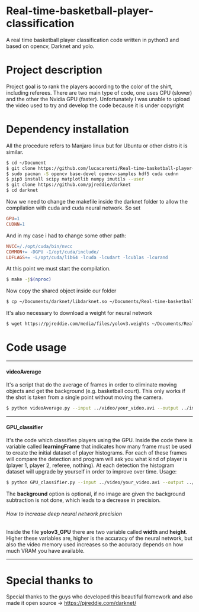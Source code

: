 # Real-time-basketball-player-classification
A real time basketball player classification code written in python3 and based on opencv, Darknet and yolo.

# Project description
Project goal is to rank the players according to the color of the shirt, including referees.
There are two main type of code, one uses CPU (slower) and the other the Nvidia GPU (faster).
Unfortunately I was unable to upload the video used to try and develop the code because it is under copyright
# Dependency installation
All the procedure refers to Manjaro linux but for Ubuntu or other distro it is similar.
```sh
$ cd ~/Document
$ git clone https://github.com/lucacaronti/Real-time-basketball-player-classification.git
$ sudo pacman -S opencv base-devel opencv-samples hdf5 cuda cudnn
$ pip3 install scipy matplotlib numpy imutils --user
$ git clone https://github.com/pjreddie/darknet
$ cd darknet
```
Now we need to change the makefile inside the darknet folder to allow the compilation with cuda and cuda neural network. So set
```makefile
GPU=1
CUDNN=1
```
And in my case i had to change some other path:
```makefile
NVCC=/./opt/cuda/bin/nvcc
COMMON+= -DGPU -I/opt/cuda/include/
LDFLAGS+= -L/opt/cuda/lib64 -lcuda -lcudart -lcublas -lcurand
```
At this point we must start the compilation.
```sh
$ make -j$(nproc)
```
Now copy the shared object inside our folder
```sh
$ cp ~/Documents/darknet/libdarknet.so ~/Documents/Real-time-basketball-player-classification/code/
```
It's also necessary to download a weight for neural network
```sh
$ wget https://pjreddie.com/media/files/yolov3.weights ~/Documents/Real-time-basketball-player-classification/code/yolo-coco/
```
# Code usage
---
#### videoAverage
It's a script that do the average of frames in order to eliminate moving objects and get the background (e.g. basketball court). This only works if the shot is taken from a single point without moving the camera.
```sh
$ python videoAverage.py --input ../video/your_video.avi --output ../image/im_out.png
```

---
#### GPU_classifier
It's the code which classifies players using the GPU.
Inside the code there is variable called **learningFrame** that indicates how many frame must be used to create the initial dataset of player histograms. For each of these frames will compare the detection and program will ask you what kind of player is (player 1, player 2, referee, nothing). At each detection the histogram dataset will upgrade by yourself in order to improve over time.
Usage:
```sh
$ python GPU_classifier.py --input ../video/your_video.avi --output ../video/output.avi --background ../image/background.png
```
The **background** option is optional, if no image are given the background subtraction is not done, which leads to a decrease in precision.

###### How to increase deep neural network precision
Inside the file **yolov3_GPU** there are two variable called **width** and **height**. Higher these variables are, higher is the accuracy of the neural network, but also the video memory used increases so the accuracy depends on how much VRAM you have available.

---
# Special thanks to
Special thanks to the guys who developed this beautiful framework and also made it open source -> https://pjreddie.com/darknet/